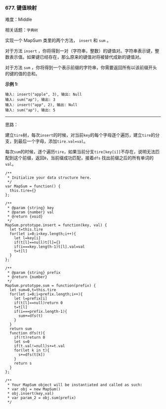 ### 677. 键值映射

难度：Middle

相关话题：`字典树`

实现一个 MapSum 类里的两个方法， `insert` 和 `sum` 。



对于方法 `insert` ，你将得到一对（字符串，整数）的键值对。字符串表示键，整数表示值。如果键已经存在，那么原来的键值对将被替代成新的键值对。



对于方法  `sum` ，你将得到一个表示前缀的字符串，你需要返回所有以该前缀开头的键的值的总和。



**示例 1:** 



```
输入: insert("apple", 3), 输出: Null
输入: sum("ap"), 输出: 3
输入: insert("app", 2), 输出: Null
输入: sum("ap"), 输出: 5
```



-----

思路：

建立`tire`树，每次`insert`的时候，对当前`key`的每个字母逐个遍历，建立`tire`的分支，到最后一个字母，添加`tire.val=val`。

每次`sum`的时候，逐个遍历`tire`，如果当前分支`tire[key[i]]`不存在，说明无法匹配到这个前缀，返回`0`，当前缀成功匹配，接着`dfs`
找出前缀之后的所有单词的`val`。
```
/**
 * Initialize your data structure here.
 */
var MapSum = function() {
  this.tire={}
};

/** 
 * @param {string} key 
 * @param {number} val
 * @return {void}
 */
MapSum.prototype.insert = function(key, val) {
  let t=this.tire
  for(let i=0;i<key.length;i++){
    let l=key[i]
    if(t[l]==null)t[l]={}
    if(i===key.length-1)t[l].val=val
    t=t[l]
  }
};

/** 
 * @param {string} prefix
 * @return {number}
 */
MapSum.prototype.sum = function(prefix) {
  let sum=0,t=this.tire
  for(let i=0;i<prefix.length;i++){
    let l=prefix[i]
    if(t[l]==null)return 0
    t=t[l]
    if(i===prefix.length-1){
      sum+=dfs(t)
    }
  }
  return sum
  function dfs(t){
    if(!t)return 0
    let s=0
    if(t.val!=null)s+=t.val
    for(let k in t){
      s+=dfs(t[k])
    }
    return s
  }
};

/** 
 * Your MapSum object will be instantiated and called as such:
 * var obj = new MapSum()
 * obj.insert(key,val)
 * var param_2 = obj.sum(prefix)
 */
```

